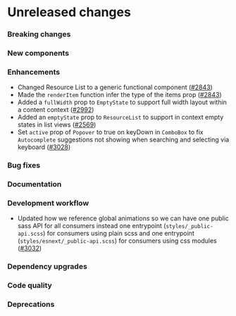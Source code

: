 # Unreleased changes

### Breaking changes

### New components

### Enhancements

- Changed Resource List to a generic functional component ([#2843](https://github.com/Shopify/polaris-react/pull/2843))
- Made the `renderItem` function infer the type of the items prop ([#2843](https://github.com/Shopify/polaris-react/pull/2843))
- Added a `fullWidth` prop to `EmptyState` to support full width layout within a content context ([#2992](https://github.com/Shopify/polaris-react/pull/2992))
- Added an `emptyState` prop to `ResourceList` to support in context empty states in list views ([#2569](https://github.com/Shopify/polaris-react/pull/2569))
- Set `active` prop of `Popover` to true on keyDown in `ComboBox` to fix `Autocomplete` suggestions not showing when searching and selecting via keyboard ([#3028](https://github.com/Shopify/polaris-react/pull/3028))

### Bug fixes

### Documentation

### Development workflow

- Updated how we reference global animations so we can have one public sass API for all consumers instead one entrypoint (`styles/_public-api.scss`) for consumers using plain scss and one entrypoint (`styles/esnext/_public-api.scss`) for consumers using css modules ([#3032](https://github.com/Shopify/polaris-react/pull/3032))

### Dependency upgrades

### Code quality

### Deprecations
